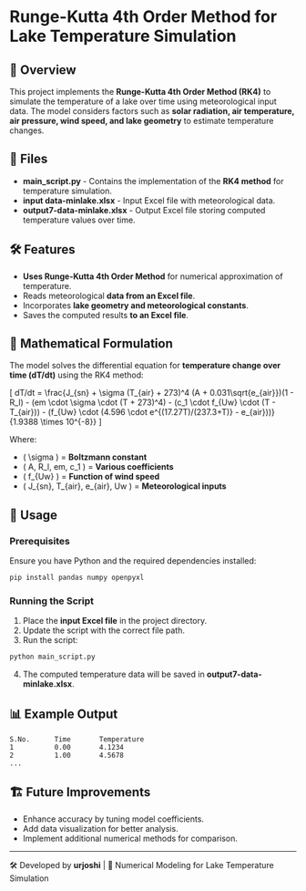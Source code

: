 # Runge-Kutta 4th Order Method for Lake Temperature Simulation

## 📌 Overview
This project implements the **Runge-Kutta 4th Order Method (RK4)** to simulate the temperature of a lake over time using meteorological input data. The model considers factors such as **solar radiation, air temperature, air pressure, wind speed, and lake geometry** to estimate temperature changes.

## 📂 Files
- **main_script.py** - Contains the implementation of the **RK4 method** for temperature simulation.
- **input data-minlake.xlsx** - Input Excel file with meteorological data.
- **output7-data-minlake.xlsx** - Output Excel file storing computed temperature values over time.

## 🛠 Features
- **Uses Runge-Kutta 4th Order Method** for numerical approximation of temperature.
- Reads meteorological **data from an Excel file**.
- Incorporates **lake geometry and meteorological constants**.
- Saves the computed results **to an Excel file**.

## 📌 Mathematical Formulation
The model solves the differential equation for **temperature change over time (dT/dt)** using the RK4 method:

\[ dT/dt = \frac{J_{sn} + \sigma (T_{air} + 273)^4 (A + 0.031\sqrt{e_{air}})(1 - R_l) - (em \cdot \sigma \cdot (T + 273)^4) - (c_1 \cdot f_{Uw} \cdot (T - T_{air})) - (f_{Uw} \cdot (4.596 \cdot e^{(17.27T)/(237.3+T)} - e_{air}))}{1.9388 \times 10^{-8}} \]

Where:
- \( \sigma \) = **Boltzmann constant**
- \( A, R_l, em, c_1 \) = **Various coefficients**
- \( f_{Uw} \) = **Function of wind speed**
- \( J_{sn}, T_{air}, e_{air}, Uw \) = **Meteorological inputs**

## 📜 Usage
### Prerequisites
Ensure you have Python and the required dependencies installed:
```sh
pip install pandas numpy openpyxl
```

### Running the Script
1. Place the **input Excel file** in the project directory.
2. Update the script with the correct file path.
3. Run the script:
```sh
python main_script.py
```
4. The computed temperature data will be saved in **output7-data-minlake.xlsx**.

## 📊 Example Output
```
S.No.      Time       Temperature  
1          0.00       4.1234  
2          1.00       4.5678  
...
```

## 🏗 Future Improvements
- Enhance accuracy by tuning model coefficients.
- Add data visualization for better analysis.
- Implement additional numerical methods for comparison.

---
🛠 Developed by **urjoshi** | 🌊 Numerical Modeling for Lake Temperature Simulation

